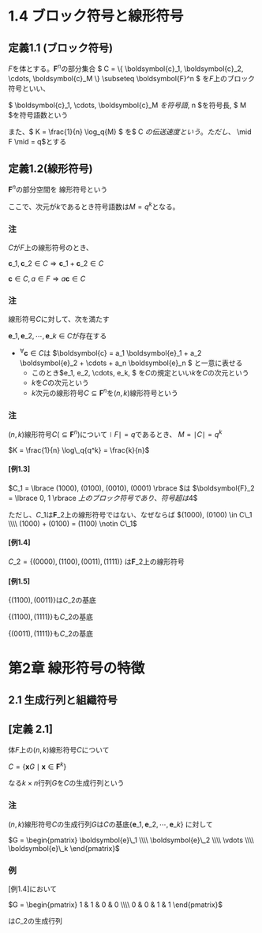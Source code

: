 # 1.4 ブロック符号と線形符号
## 定義1.1 (ブロック符号)
$F$を体とする。$\boldsymbol{F}^n$の部分集合
$ C = \\{ \boldsymbol{c}\_1, \boldsymbol{c}\_2, \cdots, \boldsymbol{c}\_M \\} \subseteq \boldsymbol{F}^n $
を$F$上のブロック符号といい、

$ \boldsymbol{c}\_1, \cdots, \boldsymbol{c}\_M $を符号語,$ n $を符号長, $ M $を符号語数という

また、$ K = \frac{1}{n} \log\_q{M} $ を$ C $の伝送速度という。ただし、$ \mid F \mid = q$とする

## 定義1.2(線形符号)
$\boldsymbol{F}^n$の部分空間を 線形符号という

ここで、次元が$k$であるとき符号語数は$M = q^k$となる。

### 注
$C$が$F$上の線形符号のとき、

$\boldsymbol{c}\_1, \boldsymbol{c}\_2 \in C \Rightarrow \boldsymbol{c}\_1 + \boldsymbol{c}\_2 \in C$

$\boldsymbol{c} \in C, a \in F \Rightarrow a \boldsymbol{c} \in C$

### 注
線形符号$C$に対して、次を満たす

$\boldsymbol{e}\_1, \boldsymbol{e}\_2, \cdots, \boldsymbol{e}\_k \in C$が存在する

- ${}^\forall \boldsymbol{c} \in C$は
  $\boldsymbol{c} = a\_1 \boldsymbol{e}\_1 + a\_2 \boldsymbol{e}\_2 + \cdots + a\_n \boldsymbol{e}\_n $ 
  と一意に表せる
  - このとき$e\_1, e\_2, \cdots, e\_k, $ を$C$の規定といい$k$を$C$の次元という
  - $k$を$C$の次元という
  - $k$次元の線形符号$C \subseteq \boldsymbol{F}^n$を$(n,k)$線形符号という

### 注
$(n,k)$線形符号$C(\subseteq \boldsymbol{F}^n)$について$\mid F \mid = q$であるとき、
$M = \mid C \mid = q^k$

$K = \frac{1}{n} \log\_q{q^k} = \frac{k}{n}$

#### [例1.3]
$C\_1 = \lbrace (1000), (0100), (0010), (0001) \rbrace $は
$\boldsymbol{F}\_2 = \lbrace 0, 1 \rbrace $上のブロック符号であり、符号超は$4$

ただし、$C\_1$は$\boldsymbol{F}\_2$上の線形符号ではない、なぜならば
$(1000), (0100) \in C\_1 \\\\ (1000) + (0100) = (1100) \notin C\_1$

#### [例1.4]
$C\_2 = \lbrace (0000),(1100),(0011),(1111) \rbrace$
は$\boldsymbol{F}\_2$上の線形符号

#### [例1.5]
$\lbrace (1100), (0011) \rbrace$は$C\_2$の基底

$\lbrace (1100), (1111) \rbrace$も$C\_2$の基底

$\lbrace (0011), (1111) \rbrace$も$C\_2$の基底

# 第2章 線形符号の特徴
## 2.1 生成行列と組織符号
## [定義 2.1]
体$F$上の$(n,k)$線形符号$C$について

$C = \lbrace \boldsymbol{x} G \mid \boldsymbol{x} \in \boldsymbol{F}^k \rbrace$

なる$k \times n$行列$G$を$C$の生成行列という

### 注
$(n,k)$線形符号$C$の生成行列$G$は$C$の基底$\lbrace \boldsymbol{e}\_1, \boldsymbol{e}\_2, \cdots , \boldsymbol{e}\_k \rbrace$
に対して

$G = \begin{pmatrix}
     \boldsymbol{e}\_1 \\\\
     \boldsymbol{e}\_2 \\\\
     \vdots \\\\
     \boldsymbol{e}\_k
     \end{pmatrix}$

### 例
[例1.4]において

$G = \begin{pmatrix}
     1 & 1 & 0 & 0 \\\\
     0 & 0 & 1 & 1 
     \end{pmatrix}$

は$C\_2$の生成行列
